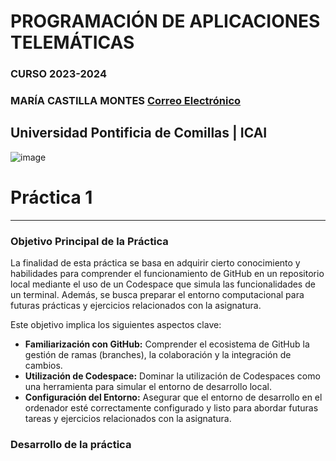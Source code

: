 # PROGRAMACIÓN DE APLICACIONES TELEMÁTICAS
###  CURSO 2023-2024
### MARÍA CASTILLA MONTES  [Correo Electrónico](202104299@alu.comillas.edu)
## Universidad Pontificia de Comillas | ICAI

![image](https://github.com/MariaCastilla05/p1/assets/122521732/917a7ad4-5d09-498b-a932-e9f09db1d5c8)


# Práctica 1

---
### **Objetivo Principal de la Práctica**

La finalidad  de esta práctica se basa en adquirir cierto conocimiento y habilidades para comprender el funcionamiento de GitHub en un repositorio local mediante el uso de un Codespace que simula las funcionalidades de un terminal. Además, se busca preparar el entorno computacional para futuras prácticas y ejercicios relacionados con la asignatura.

Este objetivo implica los siguientes aspectos clave:
- **Familiarización con GitHub:** Comprender el ecosistema de GitHub la gestión de ramas (branches), la colaboración y la integración de cambios.
- **Utilización de Codespace:** Dominar la utilización de Codespaces como una herramienta para simular el entorno de desarrollo local.
- **Configuración del Entorno:** Asegurar que el entorno de desarrollo en el ordenador esté correctamente configurado y listo para abordar futuras tareas y ejercicios relacionados con la asignatura.

### **Desarrollo de la práctica**


